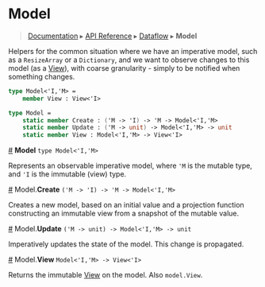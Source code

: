 # Model
> [Documentation](../README.md) ▸ [API Reference](API.md) ▸ [Dataflow](Dataflow.md) ▸ **Model**

Helpers for the common situation where we have an imperative model, such as a `ResizeArray`
or a `Dictionary`, and we want to observe changes to this model (as a [View](View.md)),
with coarse granularity - simply to be notified when something changes.

```fsharp
type Model<'I,'M> =
    member View : View<'I>

type Model =
    static member Create : ('M -> 'I) -> 'M -> Model<'I,'M>
    static member Update : ('M -> unit) -> Model<'I,'M> -> unit
    static member View : Model<'I,'M> -> View<'I>
```

<a href="#Model" name="Model">#</a> **Model** `type Model<'I,'M>`

Represents an observable imperative model, where `'M` is the mutable type,
and `'I` is the immutable (view) type.

<a href="#Create" name="Create">#</a> Model.**Create** `('M -> 'I) -> 'M -> Model<'I,'M>`

Creates a new model, based on an initial value and a projection function
constructing an immutable view from a snapshot of the mutable value.

<a href="#Update" name="Update">#</a> Model.**Update** `('M -> unit) -> Model<'I,'M> -> unit`

Imperatively updates the state of the model.  This change is propagated.

<a href="#View" name="View">#</a> Model.**View** `Model<'I,'M> -> View<'I>`

Returns the immutable [View](View.md) on the model.  Also `model.View`.


